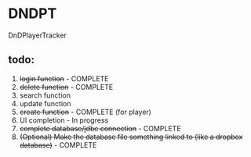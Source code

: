 # DNDPT
DnDPlayerTracker

todo:
---------------
1. ~~login function~~ - COMPLETE
2. ~~delete function~~ - COMPLETE
3. search function
4. update function
5. ~~create function~~ - COMPLETE (for player)
6. UI completion  - In progress
7. ~~complete database/jdbc connection~~  - COMPLETE
8. ~~(Optional) Make the database file something linked to (like a dropbox database)~~ - COMPLETE
